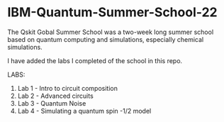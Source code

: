 # IBM-Quantum-Summer-School-22
  The Qskit Gobal Summer School was a two-week long summer school based on quantum computing and simulations, especially chemical simulations. 
  
  I have added the labs I completed of the school in this repo.
  
  LABS:
  1. Lab 1 - Intro to circuit composition
  2. Lab 2 - Advanced circuits
  3. Lab 3 - Quantum Noise
  4. Lab 4 - Simulating a quantum spin -1/2 model 
  
